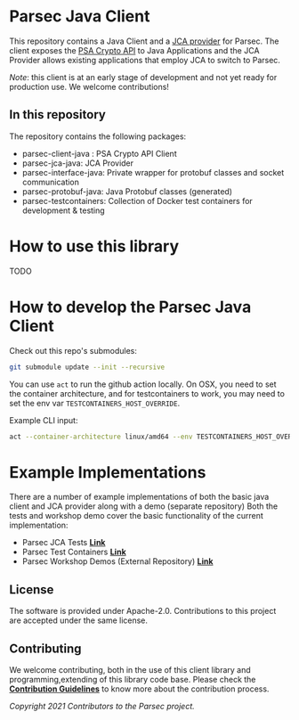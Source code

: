 # Parsec Java Client

This repository contains a Java Client and a [JCA provider](https://docs.oracle.com/javase/8/docs/technotes/guides/security/crypto/CryptoSpec.html) for Parsec. The client exposes the [PSA Crypto API](https://github.com/ARMmbed/mbed-crypto/blob/psa-crypto-api/docs/PSA_Cryptography_API_Specification.pdf) to Java Applications and the JCA Provider allows existing applications that employ JCA to switch to Parsec.

_Note_: this client is at an early stage of development and not yet ready for production use. We welcome contributions!

## In this repository

The repository contains the following packages:

- parsec-client-java : PSA Crypto API Client
- parsec-jca-java: JCA Provider
- parsec-interface-java: Private wrapper for protobuf classes and socket communication
- parsec-protobuf-java: Java Protobuf classes (generated)
- parsec-testcontainers: Collection of Docker test containers for development & testing

# How to use this library

TODO

# How to develop the Parsec Java Client

Check out this repo's submodules:

```sh
git submodule update --init --recursive
```

You can use `act` to run the github action locally. On OSX, you need to set the container architecture, and for testcontainers to work, you may need to set the env var `TESTCONTAINERS_HOST_OVERRIDE`.

Example CLI input:

```sh
act --container-architecture linux/amd64 --env TESTCONTAINERS_HOST_OVERRIDE=`ipconfig getifaddr en0`
```

# Example Implementations

There are a number of example implementations of both the basic java client and JCA provider along with a demo (separate repository)
Both the tests and workshop demo cover the basic functionality of the current implementation:

- Parsec JCA Tests [**Link**](/parsec-jca-test)
- Parsec Test Containers [**Link**](/parsec-testcontainers)
- Parsec Workshop Demos (External Repository) [**Link**](https://github.com/56kcloud/parsec-workshop)

## License

The software is provided under Apache-2.0. Contributions to this project are accepted under the same license.

## Contributing

We welcome contributing, both in the use of this client library and programming,extending of this library code base.
Please check the [**Contribution Guidelines**](https://parallaxsecond.github.io/parsec-book/contributing/index.html)
to know more about the contribution process.

_Copyright 2021 Contributors to the Parsec project._
